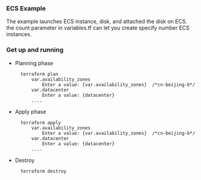 ### ECS Example

The example launches ECS instance, disk, and attached the disk on ECS. the count parameter in variables.tf can let you create specify number ECS instances.

### Get up and running

* Planning phase

		terraform plan 
    		var.availability_zones
  				Enter a value: {var.availability_zones}  /*cn-beijing-b*/
	    	var.datacenter
	    		Enter a value: {datacenter}
	    	....

* Apply phase

		terraform apply 
		    var.availability_zones
  				Enter a value: {var.availability_zones}  /*cn-beijing-b*/
	    	var.datacenter
	    		Enter a value: {datacenter}
	    	....

* Destroy 

		terraform destroy